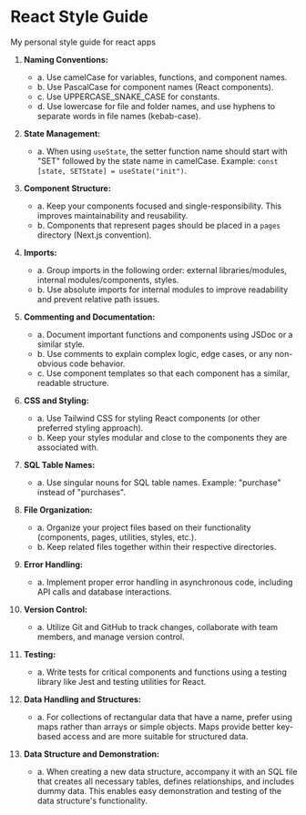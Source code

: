 # React Style Guide
My personal style guide for react apps

1. **Naming Conventions:**
   - a. Use camelCase for variables, functions, and component names.
   - b. Use PascalCase for component names (React components).
   - c. Use UPPERCASE_SNAKE_CASE for constants.
   - d. Use lowercase for file and folder names, and use hyphens to separate words in file names (kebab-case).

2. **State Management:**
   - a. When using `useState`, the setter function name should start with "SET" followed by the state name in camelCase. Example: `const [state, SETState] = useState("init")`.

3. **Component Structure:**
   - a. Keep your components focused and single-responsibility. This improves maintainability and reusability.
   - b. Components that represent pages should be placed in a `pages` directory (Next.js convention).

4. **Imports:**
   - a. Group imports in the following order: external libraries/modules, internal modules/components, styles.
   - b. Use absolute imports for internal modules to improve readability and prevent relative path issues.

5. **Commenting and Documentation:**
   - a. Document important functions and components using JSDoc or a similar style.
   - b. Use comments to explain complex logic, edge cases, or any non-obvious code behavior.
   - c. Use component templates so that each component has a similar, readable structure.

6. **CSS and Styling:**
   - a. Use Tailwind CSS for styling React components (or other preferred styling approach).
   - b. Keep your styles modular and close to the components they are associated with.

7. **SQL Table Names:**
   - a. Use singular nouns for SQL table names. Example: "purchase" instead of "purchases".

8. **File Organization:**
   - a. Organize your project files based on their functionality (components, pages, utilities, styles, etc.).
   - b. Keep related files together within their respective directories.

9. **Error Handling:**
    - a. Implement proper error handling in asynchronous code, including API calls and database interactions.

10. **Version Control:**
    - a. Utilize Git and GitHub to track changes, collaborate with team members, and manage version control.

11. **Testing:**
    - a. Write tests for critical components and functions using a testing library like Jest and testing utilities for React.

12. **Data Handling and Structures:**
    - a. For collections of rectangular data that have a name, prefer using maps rather than arrays or simple objects. Maps provide better key-based access and are more suitable for structured data.

13. **Data Structure and Demonstration:**
    - a. When creating a new data structure, accompany it with an SQL file that creates all necessary tables, defines relationships, and includes dummy data. This enables easy demonstration and testing of the data structure's functionality.
